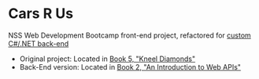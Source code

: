 # Cars R Us
NSS Web Development Bootcamp front-end project, refactored for [custom C#/.NET back-end](https://github.com/DavidBartek/nss-CarBuilder)

- Original project: Located in [Book 5, "Kneel Diamonds"](https://github.com/nashville-software-school/client-side-mastery/tree/cohort-65/book-5-kneel-diamonds)
- Back-End version: Located in [Book 2, "An Introduction to Web APIs"](https://github.com/nashville-software-school/server-side-dotnet-curriculum/tree/main/book-2-web-apis)

